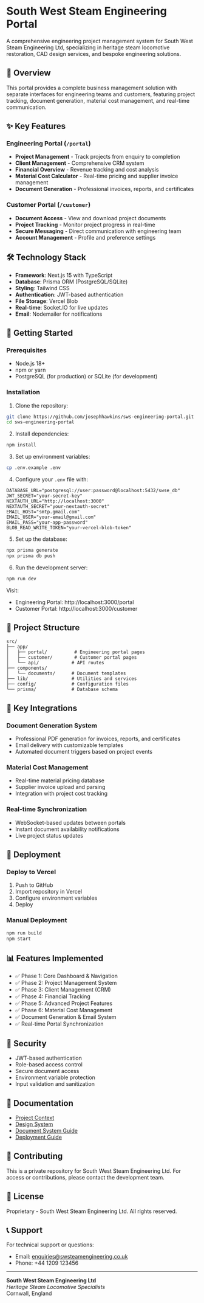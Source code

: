 # South West Steam Engineering Portal

A comprehensive engineering project management system for South West Steam Engineering Ltd, specializing in heritage steam locomotive restoration, CAD design services, and bespoke engineering solutions.

## 🚂 Overview

This portal provides a complete business management solution with separate interfaces for engineering teams and customers, featuring project tracking, document generation, material cost management, and real-time communication.

## ✨ Key Features

### Engineering Portal (`/portal`)
- **Project Management** - Track projects from enquiry to completion
- **Client Management** - Comprehensive CRM system
- **Financial Overview** - Revenue tracking and cost analysis
- **Material Cost Calculator** - Real-time pricing and supplier invoice management
- **Document Generation** - Professional invoices, reports, and certificates

### Customer Portal (`/customer`)
- **Document Access** - View and download project documents
- **Project Tracking** - Monitor project progress in real-time
- **Secure Messaging** - Direct communication with engineering team
- **Account Management** - Profile and preference settings

## 🛠️ Technology Stack

- **Framework**: Next.js 15 with TypeScript
- **Database**: Prisma ORM (PostgreSQL/SQLite)
- **Styling**: Tailwind CSS
- **Authentication**: JWT-based authentication
- **File Storage**: Vercel Blob
- **Real-time**: Socket.IO for live updates
- **Email**: Nodemailer for notifications

## 🚀 Getting Started

### Prerequisites
- Node.js 18+ 
- npm or yarn
- PostgreSQL (for production) or SQLite (for development)

### Installation

1. Clone the repository:
```bash
git clone https://github.com/josephhawkins/sws-engineering-portal.git
cd sws-engineering-portal
```

2. Install dependencies:
```bash
npm install
```

3. Set up environment variables:
```bash
cp .env.example .env
```

4. Configure your `.env` file with:
```env
DATABASE_URL="postgresql://user:password@localhost:5432/swse_db"
JWT_SECRET="your-secret-key"
NEXTAUTH_URL="http://localhost:3000"
NEXTAUTH_SECRET="your-nextauth-secret"
EMAIL_HOST="smtp.gmail.com"
EMAIL_USER="your-email@gmail.com"
EMAIL_PASS="your-app-password"
BLOB_READ_WRITE_TOKEN="your-vercel-blob-token"
```

5. Set up the database:
```bash
npx prisma generate
npx prisma db push
```

6. Run the development server:
```bash
npm run dev
```

Visit:
- Engineering Portal: http://localhost:3000/portal
- Customer Portal: http://localhost:3000/customer

## 📁 Project Structure

```
src/
├── app/
│   ├── portal/          # Engineering portal pages
│   ├── customer/        # Customer portal pages
│   └── api/            # API routes
├── components/
│   └── documents/      # Document templates
├── lib/                # Utilities and services
├── config/             # Configuration files
└── prisma/             # Database schema
```

## 🔧 Key Integrations

### Document Generation System
- Professional PDF generation for invoices, reports, and certificates
- Email delivery with customizable templates
- Automated document triggers based on project events

### Material Cost Management
- Real-time material pricing database
- Supplier invoice upload and parsing
- Integration with project cost tracking

### Real-time Synchronization
- WebSocket-based updates between portals
- Instant document availability notifications
- Live project status updates

## 🚢 Deployment

### Deploy to Vercel

1. Push to GitHub
2. Import repository in Vercel
3. Configure environment variables
4. Deploy

### Manual Deployment

```bash
npm run build
npm start
```

## 📊 Features Implemented

- ✅ Phase 1: Core Dashboard & Navigation
- ✅ Phase 2: Project Management System
- ✅ Phase 3: Client Management (CRM)
- ✅ Phase 4: Financial Tracking
- ✅ Phase 5: Advanced Project Features
- ✅ Phase 6: Material Cost Management
- ✅ Document Generation & Email System
- ✅ Real-time Portal Synchronization

## 🔐 Security

- JWT-based authentication
- Role-based access control
- Secure document access
- Environment variable protection
- Input validation and sanitization

## 📝 Documentation

- [Project Context](./SWSE_PROJECT_CONTEXT.md)
- [Design System](./DESIGN_SYSTEM.md)
- [Document System Guide](./DOCUMENT_SYSTEM_GUIDE.md)
- [Deployment Guide](./DEPLOYMENT_STATUS.md)

## 🤝 Contributing

This is a private repository for South West Steam Engineering Ltd. For access or contributions, please contact the development team.

## 📄 License

Proprietary - South West Steam Engineering Ltd. All rights reserved.

## 📞 Support

For technical support or questions:
- Email: enquiries@swsteamengineering.co.uk
- Phone: +44 1209 123456

---

**South West Steam Engineering Ltd**  
*Heritage Steam Locomotive Specialists*  
Cornwall, England